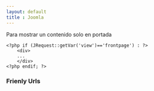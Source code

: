 ```yaml
--- 
layout: default
title : Joomla
---
```


Para mostrar un contenido solo en portada

	<?php if (JRequest::getVar('view')=='frontpage') : ?>
		<div>
		...
		</div>
	<?php endif; ?>

### Frienly Urls
